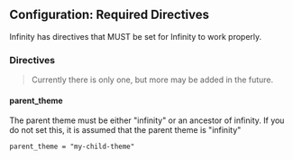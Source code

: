 ## Configuration: Required Directives

Infinity has directives that MUST be set for Infinity to work properly.

### Directives

> Currently there is only one, but more may be added in the future.

#### parent\_theme

The parent theme must be either "infinity" or an ancestor of infinity. If you do not set this, it
is assumed that the parent theme is "infinity"

	parent_theme = "my-child-theme"